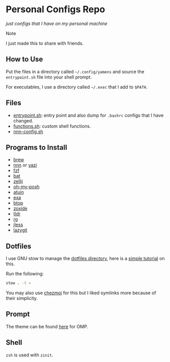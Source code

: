 # Personal Configs Repo

*just configs that I have on my personal machine*

> [!NOTE]
> I just made this to share with friends.

## How to Use

Put the files in a directory called `~/.config/yamens` and source the `entrypoint.sh` file into your shell prompt.

For executables, I use a directory called `~/.exec` that I add to `$PATH`.

## Files

* [entrypoint.sh](./entrypoint.sh): entry point and also dump for `.bashrc` configs that I have changed.
* [functions.sh](./functions.sh): custom shell functions.
* [nnn-config.sh](./nnn-config.sh)

## Programs to Install

* [brew](https://brew.sh/)
* [nnn](https://github.com/jarun/nnn) or [yazi](https://github.com/sxyazi/yazi)
* [fzf](https://github.com/junegunn/fzf)
* [bat](https://github.com/sharkdp/bat)
* [zellij](https://zellij.dev/)
* [oh-my-posh](https://ohmyposh.dev/)
* [atuin](https://github.com/atuinsh/atuin)
* [exa](https://github.com/ogham/exa)
* [btop](https://github.com/aristocratos/btop)
* [zoxide](https://github.com/ajeetdsouza/zoxide)
* [tldr](https://github.com/tldr-pages/tldr)
* [rg](https://github.com/BurntSushi/ripgrep)
* [jless](https://jless.io/)
* [lazygit](https://github.com/jesseduffield/lazygit)

## Dotfiles

I use GNU stow to manage the [dotfiles directory](./dotfiles), here is a [simple tutorial](https://www.youtube.com/watch?v=y6XCebnB9gs) on this.

Run the following:

```bash
stow . -t ~
```

You may also use [chezmoi](https://github.com/twpayne/chezmoi) for this but I liked symlinks more because of their simplicity.


## Prompt

The theme can be found [here](./theme.omp.toml) for OMP.

## Shell

`zsh` is used with `zinit`.

